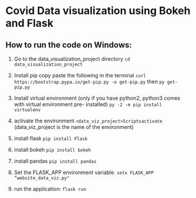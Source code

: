 # Covid Data visualization using Bokeh and Flask

## How to run the code on Windows:
1. Go to the data_visualization_project directory
`cd data_visualization_project`

2. Install pip
copy paste the following in the terminal
`curl https://bootstrap.pypa.io/get-pip.py -o get-pip.py`
then
`py get-pip.py`

3. Install virtual environment (only if you have python2, python3 comes with virtual environment pre- installed)
`py -2 -m pip install virtualenv`

4. activate the environment
`<data_viz_project>Scriptsactivate`
(data_viz_project is the name of the environment)

5. install flask
`pip install Flask`

6. install bokeh
`pip install bokeh`

7. install pandas
`pip install pandas`

8. Set the FLASK_APP environment variable.
`setx FLASK_APP “website_data_viz.py"`

6. run the application:
`flask run`
    